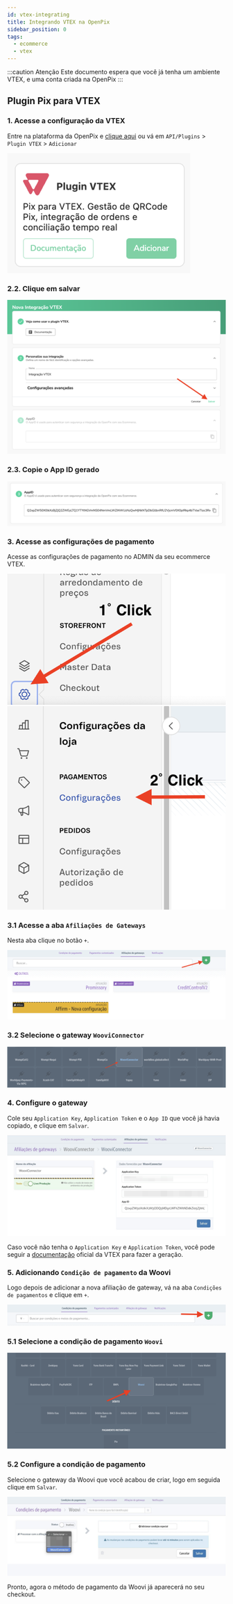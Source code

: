 ```yaml
---
id: vtex-integrating
title: Integrando VTEX na OpenPix
sidebar_position: 0
tags:
  - ecommerce
  - vtex
---
```


:::caution Atenção
Este documento espera que você já tenha um ambiente VTEX, e uma conta criada na OpenPix
:::

## Plugin Pix para VTEX

### 1. Acesse a configuração da VTEX

Entre na plataforma da OpenPix e [clique aqui](https://app.woovi.com/home/applications/vtex/add) ou vá em `API/Plugins` > `Plugin VTEX` > `Adicionar`

![tutorial-box](./__assets__/vtex-tutorial-box.png)

### 2.2. Clique em salvar

![vtex-save](./__assets__/vtex-detail-save.png)

### 2.3. Copie o App ID gerado

![vtex-save](./__assets__/copy-app-id.png)

### 3. Acesse as configurações de pagamento

Acesse as configurações de pagamento no ADMIN da seu ecommerce VTEX.

![1-vtex-admin-panel](./__assets__/1-admin-panel.png)
![2-vtex-admin-panel](./__assets__/2-admin-panel.png)

### 3.1 Acesse a aba `Afiliações de Gateways`

Nesta aba clique no botão `+`.

![vtex-add-new-gateway](./__assets__/add-new-gateway.png)

### 3.2 Selecione o gateway `WooviConnector`

![vtex-woovi-gateway](./__assets__/gateway-woovi.png)

### 4. Configure o gateway

Cole seu `Application Key`, `Application Token` e o `App ID` que você já havia copiado, e clique em `Salvar`.

![vtex-woovi-gateway](./__assets__/woovi-connector-detail.png)

Caso você não tenha o `Application Key` e `Application Token`, você pode seguir a [documentação](https://help.vtex.com/pt/tutorial/chaves-de-aplicacao--2iffYzlvvz4BDMr6WGUtet) oficial da VTEX para fazer a geração.

### 5. Adicionando `Condição de pagamento` da Woovi

Logo depois de adicionar a nova afiliação de gateway, vá na aba `Condições de pagamentos` e clique em `+`.

![vtex-add-new-payment-condition](./__assets__/add-new-payment-condition.png)

### 5.1 Selecione a condição de pagamento `Woovi`

![vtex-woovi-payment-condition](./__assets__/payment-condition-woovi.png)

### 5.2 Configure a condição de pagamento

Selecione o gateway da Woovi que você acabou de criar, logo em seguida clique em `Salvar`.

![woovi-payment-condition-detail](./__assets__/woovi-payment-condition-detail.png)

Pronto, agora o método de pagamento da Woovi já aparecerá no seu checkout.
